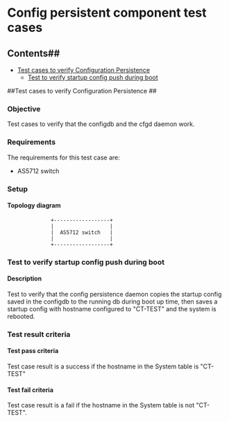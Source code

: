 # Config persistent component test cases

## Contents##
- [Test cases to verify Configuration Persistence](#test-cases-to-verify-configuration-persistence)
    - [Test to verify startup config push during boot](#test-to-verify-startup-config-push-during-boot)


##Test cases to verify Configuration Persistence ##
### Objective ###
Test cases to verify that the configdb and the cfgd daemon work.
### Requirements ###
The requirements for this test case are:

 - AS5712 switch

### Setup ###
#### Topology diagram ####
```ditaa
              +------------------+
              |                  |
              |  AS5712 switch   |
              |                  |
              +------------------+
```

### Test to verify startup config push during boot ###
#### Description ####
Test to verify that the config persistence daemon copies the startup config saved in the configdb to the running db during boot up time, then saves a startup config with hostname configured to "CT-TEST" and the system is rebooted.

### Test result criteria ###
#### Test pass criteria ####
Test case result is a success if the hostname in the System table is "CT-TEST"
#### Test fail criteria ####
Test case result is a fail if the hostname in the System table is not "CT-TEST".
